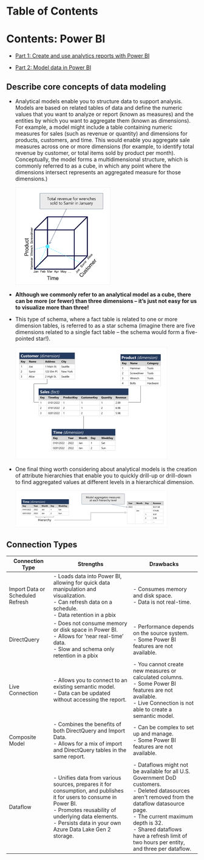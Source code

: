 
# Table of Contents 

# Contents: Power BI

  * [Part 1: Create and use analytics reports with Power BI](https://learn.microsoft.com/en-us/training/paths/create-use-analytics-reports-power-bi/)

  * [Part 2: Model data in Power BI](https://learn.microsoft.com/en-us/training/paths/model-power-bi/)

## 























































## Describe core concepts of data modeling

- Analytical models enable you to structure data to support analysis. Models are based on related tables of data and define the numeric values that you want to analyze or report (known as measures) and the entities by which you want to aggregate them (known as dimensions). For example, a model might include a table containing numeric measures for sales (such as revenue or quantity) and dimensions for products, customers, and time. This would enable you aggregate sale measures across one or more dimensions (for example, to identify total revenue by customer, or total items sold by product per month). Conceptually, the model forms a multidimensional structure, which is commonly referred to as a cube, in which any point where the dimensions intersect represents an aggregated measure for those dimensions.)

    <img src="notes/cube.png" alt="package" width="250"/>

- **Although we commonly refer to an analytical model as a cube, there can be more (or fewer) than three dimensions – it’s just not easy for us to visualize more than three!**

- This type of schema, where a fact table is related to one or more dimension tables, is referred to as a star schema (imagine there are five dimensions related to a single fact table – the schema would form a five-pointed star!). 

    <img src="notes/star-schema.png" alt="package" width="400"/>

- One final thing worth considering about analytical models is the creation of attribute hierarchies that enable you to quickly drill-up or drill-down to find aggregated values at different levels in a hierarchical dimension. 

    <img src="notes/hierarchy.png" alt="package" width="400"/>

## Connection Types

| Connection Type | Strengths | Drawbacks |
| --- | --- | --- |
| Import Data or Scheduled Refresh | - Loads data into Power BI, allowing for quick data manipulation and visualization. <br> - Can refresh data on a schedule.<br> - Data retention in a pbix | - Consumes memory and disk space. <br> - Data is not real-time. |
| DirectQuery | - Does not consume memory or disk space in Power BI. <br> - Allows for ‘near real-time’ data. <br> - Slow and schema only retention in a pbix | - Performance depends on the source system. <br> - Some Power BI features are not available. |
| Live Connection | - Allows you to connect to an existing semantic model. <br> - Data can be updated without accessing the report.| - You cannot create new measures or calculated columns. <br> - Some Power BI features are not available. <br> - Live Connection is not able to create a semantic model.  |
| Composite Model | - Combines the benefits of both DirectQuery and Import Data. <br> - Allows for a mix of import and DirectQuery tables in the same report. | - Can be complex to set up and manage. <br> - Some Power BI features are not available. |
| Dataflow | - Unifies data from various sources, prepares it for consumption, and publishes it for users to consume in Power BI. <br> - Promotes reusability of underlying data elements. <br> - Persists data in your own Azure Data Lake Gen 2 storage. | - Dataflows might not be available for all U.S. Government DoD customers. <br> - Deleted datasources aren't removed from the dataflow datasource page. <br> - The current maximum depth is 32. <br> - Shared dataflows have a refresh limit of two hours per entity, and three per dataflow. |
